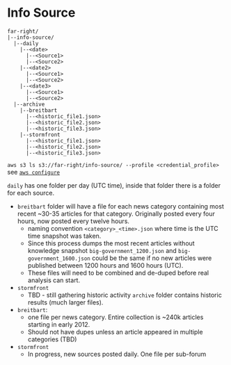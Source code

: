 # Info Source
```
far-right/  
|--info-source/
  |--daily
    |--<date>
      |--<Source1>
      |--<Source2>
    |--<date2>
      |--<Source1>
      |--<Source2>
    |--<date3>
      |--<Source1>
      |--<Source2>
  |--archive
    |--breitbart
      |--<historic_file1.json>
      |--<historic_file2.json>
      |--<historic_file3.json>
    |--stormfront
      |--<historic_file1.json>
      |--<historic_file2.json>
      |--<historic_file3.json>
```
`aws s3 ls s3://far-right/info-source/ --profile <credential_profile>`
see [`aws configure`](http://docs.aws.amazon.com/cli/latest/userguide/cli-chap-getting-started.html)

`daily` has one folder per day (UTC time), inside that folder there is a folder for each source.
* `breitbart` folder will have a file for each news category containing most recent ~30-35 articles for that category. Originally posted every four hours, now posted every twelve hours.
  * naming convention `<category>_<time>.json` where time is the UTC time snapshot was taken.
  * Since this process dumps the most recent articles without knowledge snapshot `big-government_1200.json` and `big-government_1600.json` could be the same if no new articles were published between 1200 hours and 1600 hours (UTC).
  * These files will need to be combined and de-duped before real analysis can start.
* `stormfront`
  * TBD - still gathering historic activity
`archive` folder contains historic results (much larger files).
* `breitbart`:
  * one file per news category. Entire collection is ~240k articles starting in early 2012.
  * Should not have dupes unless an article appeared in multiple categories (TBD)
* `stormfront`
  * In progress, new sources posted daily. One file per sub-forum
